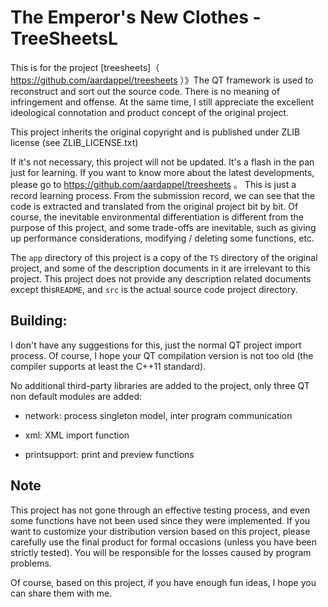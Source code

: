 The Emperor's New Clothes - TreeSheetsL
=================================================


This is for the project [treesheets]（ https://github.com/aardappel/treesheets ）》The QT framework is used to reconstruct and sort out the source code. There is no meaning of infringement and offense. At the same time, I still appreciate the excellent ideological connotation and product concept of the original project.


This project inherits the original copyright and is published under ZLIB license (see ZLIB_LICENSE.txt)


If it's not necessary, this project will not be updated. It's a flash in the pan just for learning. If you want to know more about the latest developments, please go to https://github.com/aardappel/treesheets 。 This is just a record learning process. From the submission record, we can see that the code is extracted and translated from the original project bit by bit. Of course, the inevitable environmental differentiation is different from the purpose of this project, and some trade-offs are inevitable, such as giving up performance considerations, modifying / deleting some functions, etc.


The `app` directory of this project is a copy of the `TS` directory of the original project, and some of the description documents in it are irrelevant to this project. This project does not provide any description related documents except this`README`, and `src` is the actual source code project directory.


Building:
---------


I don't have any suggestions for this, just the normal QT project import process. Of course, I hope your QT compilation version is not too old (the compiler supports at least the C++11 standard).


No additional third-party libraries are added to the project, only three QT non default modules are added:


- network: process singleton model, inter program communication

- xml: XML import function

- printsupport: print and preview functions




Note
-----------


This project has not gone through an effective testing process, and even some functions have not been used since they were implemented. If you want to customize your distribution version based on this project, please carefully use the final product for formal occasions (unless you have been strictly tested). You will be responsible for the losses caused by program problems.


Of course, based on this project, if you have enough fun ideas, I hope you can share them with me.
